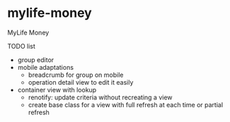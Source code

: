 # mylife-money
MyLife Money

TODO list
 - group editor
 - mobile adaptations
   - breadcrumb for group on mobile
   - operation detail view to edit it easily
 - container view with lookup
   - renotify: update criteria without recreating a view
   - create base class for a view with full refresh at each time or partial refresh
